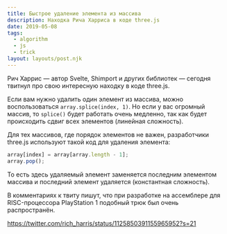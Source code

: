 ```yaml
---
title: Быстрое удаление элемента из массива
description: Находка Рича Харриса в коде three.js
date: 2019-05-08
tags:
  - algorithm
  - js
  - trick
layout: layouts/post.njk
---
```

Рич Харрис — автор Svelte, Shimport и других библиотек — сегодня твитнул про свою интересную находку в коде three.js.

Если вам нужно удалить один элемент из массива, можно воспользоваться `array.splice(index, 1)`. Но если у вас огромный массив, то `splice()` будет работать очень медленно, так как будет происходить сдвиг всех элементов (линейная сложность).

Для тех массивов, где порядок элементов не важен, разработчики three.js используют такой код для удаления элемента:

```js
array[index] = array[array.length - 1];
array.pop();
```

То есть здесь удаляемый элемент заменяется последним элементом массива и последний элемент удаляется (константная сложность).

В комментариях к твиту пишут, что при разработке на ассемблере для RISC-процессора PlayStation 1 подобный трюк был очень распространён.

https://twitter.com/rich_harris/status/1125850391155965952?s=21
